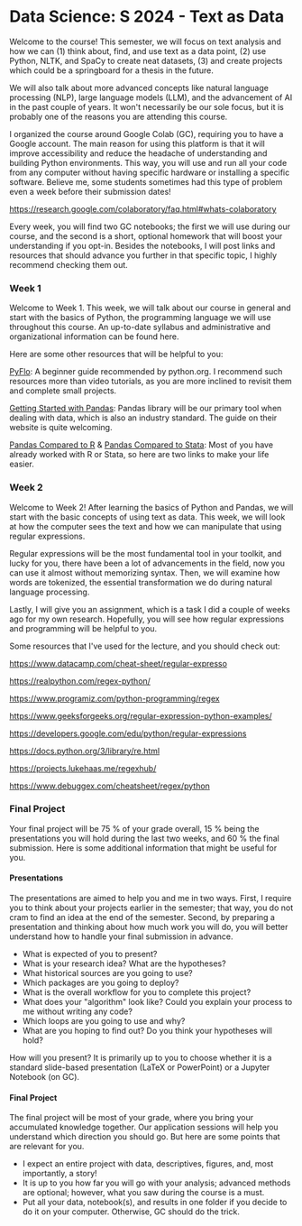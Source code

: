 # Data Science: S 2024 - Text as Data
Welcome to the course! This semester, we will focus on text analysis and how we can (1) think about, find, and use text as a data point, (2) use Python, NLTK, and SpaCy to create neat datasets, (3) and create projects which could be a springboard for a thesis in the future.

We will also talk about more advanced concepts like natural language processing (NLP), large language models (LLM), and the advancement of AI in the past couple of years. It won't necessarily be our sole focus, but it is probably one of the reasons you are attending this course. 

I organized the course around Google Colab (GC), requiring you to have a Google account. The main reason for using this platform is that it will improve accessibility and reduce the headache of understanding and building Python environments. This way, you will use and run all your code from any computer without having specific hardware or installing a specific software. Believe me, some students sometimes had this type of problem even a week before their submission dates!

https://research.google.com/colaboratory/faq.html#whats-colaboratory

Every week, you will find two GC notebooks; the first we will use during our course, and the second is a short, optional homework that will boost your understanding if you opt-in. Besides the notebooks, I will post links and resources that should advance you further in that specific topic, I highly recommend checking them out.

### Week 1
Welcome to Week 1. This week, we will talk about our course in general and start with the basics of Python, the programming language we will use throughout this course. An up-to-date syllabus and administrative and organizational information can be found here.

Here are some other resources that will be helpful to you:

[PyFlo](https://pyflo.net/): A beginner guide recommended by python.org. I recommend such resources more than video tutorials, as you are more inclined to revisit them and complete small projects.

[Getting Started with Pandas](https://pandas.pydata.org/docs/getting_started/intro_tutorials/index.html): Pandas library will be our primary tool when dealing with data, which is also an industry standard. The guide on their website is quite welcoming.

[Pandas Compared to R](https://pandas.pydata.org/docs/getting_started/comparison/comparison_with_r.html) \& [Pandas Compared to Stata](https://pandas.pydata.org/docs/getting_started/comparison/comparison_with_stata.html): Most of you have already worked with R or Stata, so here are two links to make your life easier.

### Week 2

Welcome to Week 2! After learning the basics of Python and Pandas, we will start with the basic concepts of using text as data. This week, we will look at how the computer sees the text and how we can manipulate that using regular expressions.

Regular expressions will be the most fundamental tool in your toolkit, and lucky for you, there have been a lot of advancements in the field, now you can use it almost without memorizing syntax. Then, we will examine how words are tokenized, the essential transformation we do during natural language processing.

Lastly, I will give you an assignment, which is a task I did a couple of weeks ago for my own research. Hopefully, you will see how regular expressions and programming will be helpful to you.

Some resources that I've used for the lecture, and you should check out:

https://www.datacamp.com/cheat-sheet/regular-expresso

https://realpython.com/regex-python/

https://www.programiz.com/python-programming/regex

https://www.geeksforgeeks.org/regular-expression-python-examples/

https://developers.google.com/edu/python/regular-expressions

https://docs.python.org/3/library/re.html

https://projects.lukehaas.me/regexhub/

https://www.debuggex.com/cheatsheet/regex/python


### Final Project
Your final project will be 75 \% of your grade overall, 15 \% being the presentations you will hold during the last two weeks, and 60 \% the final submission. Here is some additional information that might be useful for you.

#### Presentations

The presentations are aimed to help you and me in two ways. First, I require you to think about your projects earlier in the semester; that way, you do not cram to find an idea at the end of the semester. Second, by preparing a presentation and thinking about how much work you will do, you will better understand how to handle your final submission in advance.

- What is expected of you to present?
- What is your research idea? What are the hypotheses?
- What historical sources are you going to use?
- Which packages are you going to deploy?
- What is the overall workflow for you to complete this project?
- What does your "algorithm" look like? Could you explain your process to me without writing any code?
- Which loops are you going to use and why?
- What are you hoping to find out? Do you think your hypotheses will hold?

How will you present? It is primarily up to you to choose whether it is a standard slide-based presentation (LaTeX or PowerPoint) or a Jupyter Notebook (on GC).

#### Final Project
The final project will be most of your grade, where you bring your accumulated knowledge together. Our application sessions will help you understand which direction you should go. But here are some points that are relevant for you.

- I expect an entire project with data, descriptives, figures, and, most importantly, a story!
- It is up to you how far you will go with your analysis; advanced methods are optional; however, what you saw during the course is a must.
- Put all your data, notebook(s), and results in one folder if you decide to do it on your computer. Otherwise, GC should do the trick.
